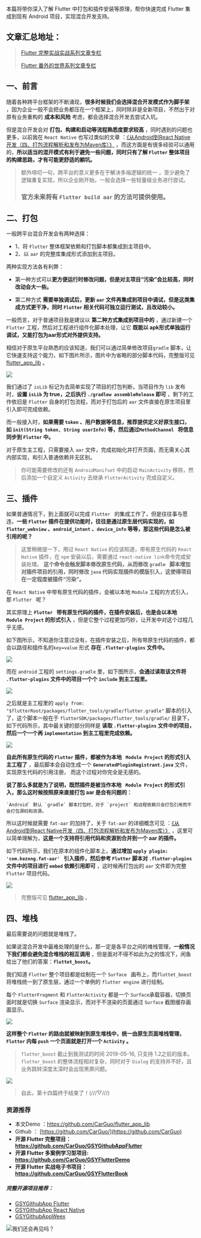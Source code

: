 
本篇将带你深入了解 Flutter 中打包和插件安装等原理，帮你快速完成 Flutter 集成到现有 Android 项目，实现混合开发支持。

## 文章汇总地址：

> [Flutter 完整实战实战系列文章专栏](https://juejin.im/collection/5db25bcff265da06a19a304e)
>
> [Flutter 番外的世界系列文章专栏](https://juejin.im/collection/5db25d706fb9a069f422c374)

## 一、前言

随着各种跨平台框架的不断涌现，**很多时候我们会选择混合开发模式作为脚手架** ，因为企业一般不会把业务都压在一个框架上，同时除非是全新项目，不然出于对原有业务重构的 **成本和风险** 考虑，都会选择混合开发去尝试入坑。

但是混合开发会对 **打包、构建和启动等流程熟悉度要求较高**  ，同时遇到的问题也更多，以前我在 `React Native` 也写过类似的文章 ：[《从Android到React Native开发（四、打包流程解析和发布为Maven库）》](https://juejin.im/post/5b2116466fb9a01e3128359f) ，而这方面是有很多经验可以通用的，**所以适当的混开模式有利于避免一些问题，同时只有了解 `Flutter` 整体项目的构建思路，才有可能更舒适的躺坑。**

> 额外唠叨一句，跨平台的意义更多在于解决多端逻辑的统一 ，至少避免了逻辑重复实现，所以企业刚开始，一般会选择一些轻量级业务进行尝试。
>
> ### 官方未来将有 `Flutter build aar` 的方法可提供使用。


## 二、打包

一般跨平台混合开发会有两种选择：

- 1、将 `Flutter` 整体框架依赖和打包脚本都集成到主项目中。
- 2、以 `aar` 的完整库集成形式添加到主项目。

两种实现方法各有利弊：

- 第一种方式可以**更方便运行时修改问题，但是对主项目“污染”会比较高，同时改动会大一些。**

- 第二种方式 **需要单独调试后，更新 `aar` 文件再集成到项目中调试，但是这类集成方式更干净，同时 `Flutter` 相关代码可独立运行测试，且改动较小。**


一般而言，对于普通项目我是建议以 **第二种方式集成到项目中的** ，通过新建一个 `Flutter` 工程，然后对工程进行组件化脚本处理，让它 **既能以 apk形式单独运行调试，又能打包为aar形式对外提供支持。**

相信对于原生平台熟悉的应该知道，我们可以通过简单修改项目`gradle` 脚本，让它快速支持这个能力，如下图片所示，图片中为省略的部分脚本代码，完整版可见 [flutter_app_lib](https://github.com/CarGuo/flutter_app_lib) 。

![](http://img.cdn.guoshuyu.cn/20190604_Flutter-14/image1)

我们通过了 `isLib` 标记为去简单实现了项目的打包判断，当项目作为 `lib` 发布时，**设置 `isLib` 为 true，之后执行 `./gradlew assembleRelease` 即可** ，剩下的工作依旧是 `Flutter` 自身的打包流程，而对于打包后的 `aar` 文件直接在原生项目里引入即可完成依赖。


而一般接入时，**如果需要 `token` 、用户数据等信息，推荐提供定义好原生接口，如 `init(String token, String userInfo)` 等，然后通过`MethodChannel ` 将信息同步到 `Flutter` 中。**

对于原生主工程，只需要接入 `aar` 文件，完成初始化并打开页面，而无需关心其内部实现，和引入普通依赖并无区别。

> 你可能需要修改的还有 `AndroidManifset` 中的启动 `MainActivity` 移除，然后添加一个自定义 `Activity` 去继承 `FlutterActivity` 完成自定义。

## 三、插件

如果普通情况下，到上面就可以完成 `Flutter ` 的集成工作了，但是往往事与愿违，**一些 `Flutter` 插件在提供功能时，往往是通过原生层代码实现的，如 `flutter_webview` 、`android_intent` 、`device_info` 等等，那这些代码是怎么被引用的呢？**

> 这里稍微提一下，用过 `React Native` 的应该知道，带有原生代码的 `React Native`  插件，在 `npm` 安装以后，需要通过 `react-native link`命令完成安装处理。
> **这个命令会触发脚本修改原生代码，从而修改 `gradle ` 脚本增加对插件项目的引用，同时修改 `java` 代码实现插件的模版引入，这使得项目在一定程度被插件“污染”。**

在  `React Native` 中带有原生代码的插件，会被以本地 `Module` 工程的方式引入，那 `Flutter `  呢？

其实原理上  **`Flutter `  带有原生代码的插件，在插件安装后，也是会以本地 ` Module Project` 的形式引入** ，但是它整个过程更加巧妙，让开发中对这个过程几乎无感。

如下图所示，不知道你注意过没有，在插件安装之后，所有带原生代码的插件，都会以路径和插件名的`key=value` 形式 **存在 `.flutter-plugins` 文件中。**

![](http://img.cdn.guoshuyu.cn/20190604_Flutter-14/image2)

而在 `android` 工程的 `settings.gradle` 里，如下图所示，**会通过读取该文件将 `.flutter-plugins` 文件中的项目一个个 `include` 到主工程里。**

![](http://img.cdn.guoshuyu.cn/20190604_Flutter-14/image3)

之后就是主工程里的 `apply from: "$flutterRoot/packages/flutter_tools/gradle/flutter.gradle"` 脚本的引入了，这个脚本一般在于 `flutterSDK/packages/flutter_tools/gradle/` 目录下，如下代码所示，其中最关键的部分同样是 **读取 `.flutter-plugins` 文件中的项目，然后一个一个再 `implementation` 到主工程里完成依赖。**

![](http://img.cdn.guoshuyu.cn/20190604_Flutter-14/image4)

**自此所有原生代码的 `Flutter` 插件，都被作为本地 ` Module Project` 的形式引入主工程了** ，最后脚本会自动生成一个 **`GeneratedPluginRegistrant.java`** 文件，实现原生代码的引用注册， 而这个过程对你完全是无感的。

**说了那么多就是为了说明，既然插件是被当作本地 ` Module Project` 的形式引入，那么这时候按照原来直接打包 aar 是会有问题的：**

```!
`Android` 默认 `gradle` 脚本打包时，对于 `project` 和远程依赖只会打包引用而不会打包源码和资源。
```

所以这时候就需要 `fat-aar` 的加持了，关于  `fat-aar`  的详细概念可见 ：[《从Android到React Native开发（四、打包流程解析和发布为Maven库）》](https://juejin.im/post/5b2116466fb9a01e3128359f) ，这里可以简单理解为，**这是一个支持将引用代码和资源到合并到一个 aar 的插件。**

如下代码所示，我们在原本的组件化脚本上，**通过增加 `apply plugin:  'com.kezong.fat-aar' ` 引入插件，然后参考 `Flutter` 脚本对 `.flutter-plugins` 文件中的项目进行 `embed` 依赖引用即可** ，这时候再打包出的 `aar` 文件即为完整 `Flutter` 项目代码。

![](http://img.cdn.guoshuyu.cn/20190604_Flutter-14/image5)

> 完整版可见 [flutter_app_lib](https://github.com/CarGuo/flutter_app_lib) 。

## 四、堆栈

最后需要说的问题就是堆栈了。

如果说混合开发中最难处理的是什么，那一定是各平台之间的堆栈管理，**一般情况下我们都会避免混合堆栈的相互调用** ，但是面对不得不如此为之的情况下，闲鱼给出了他们的答案：**`fluttet_boost`。**

我们知道 `Flutter` 整个项目都是绘制在一个 `Surface ` 画布上，而`fluttet_boost` 将堆栈统一到了原生层，通过一个单例的 `flutter engine` 进行绘制。

每个 `FlutterFragment` 和 `FlutterActivity` 都是一个 `Surface`承载容器，切换页面时就是切换 `Surface` 渲染显示，而对于不渲染的页面通过 `Surface` 截图缓存画面显示。

![](http://img.cdn.guoshuyu.cn/20190604_Flutter-14/image6)

**这样整个 `Flutter` 的路由就被映射到原生堆栈中，统一由原生页面堆栈管理，`Flutter` 内每 `push` 一个页面就是打开一个 `Activity` 。**

> `flutter_boost` 截止到我测试的时间 2019-05-16, 只支持 1.2之前的版本。
> `flutter_boost` 的整体流程相对复杂，同时对于 `Dialog` 的支持并不好，且业务跳转深度太深时会出现黑屏问题。

![](http://img.cdn.guoshuyu.cn/20190604_Flutter-14/image7)


>自此，第十四篇终于结束了！(///▽///)

### 资源推荐

* 本文Demo ：https://github.com/CarGuo/flutter_app_lib 
* Github ： [https://github.com/CarGuo/](https://github.com/CarGuo)
* **开源 Flutter 完整项目：https://github.com/CarGuo/GSYGithubAppFlutter**
* **开源 Flutter 多案例学习型项目: https://github.com/CarGuo/GSYFlutterDemo**
* **开源 Flutter 实战电子书项目：https://github.com/CarGuo/GSYFlutterBook**

##### 完整开源项目推荐：

* [GSYGithubApp Flutter](https://github.com/CarGuo/GSYGithubAppFlutter ) 
* [GSYGithubApp React Native](https://github.com/CarGuo/GSYGithubApp ) 
* [GSYGithubAppWeex](https://github.com/CarGuo/GSYGithubAppWeex)

![我们还会再见吗？](http://img.cdn.guoshuyu.cn/20190604_Flutter-14/image8)


